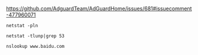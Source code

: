 https://github.com/AdguardTeam/AdGuardHome/issues/681#issuecomment-477960071


```
netstat -pln
```

```
netstat -tlunp|grep 53
```



```
nslookup www.baidu.com
```

